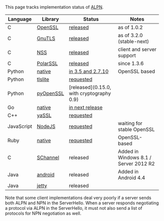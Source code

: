 This page tracks implementation status of [ALPN](http://tools.ietf.org/html/rfc7301).

Language | Library | Status | Notes
--- | --- | --- | --- 
C | [OpenSSL](http://www.openssl.org) | [released](http://git.openssl.org/gitweb/?p=openssl.git;a=blob;f=NEWS;h=fc466ae3cc1ee38b566516eafe913e32409798a4;hb=HEAD) | as of 1.0.2
C | [GnuTLS](http://www.gnutls.org/) | [released](http://gnutls.org/manual/html_node/Application-Layer-Protocol-Negotiation-_0028ALPN_0029.html) | as of 3.2.0 (stable-next)
C | [NSS](https://developer.mozilla.org/en/docs/NSS) | [released](https://developer.mozilla.org/en-US/docs/NSS/NSS_3.15.5_release_notes#New_Functionality) | client and server support
C | [PolarSSL](https://polarssl.org) | [released](https://polarssl.org/tech-updates/releases/polarssl-1.3.6-released) | since 1.3.6 
Python | [native](http://docs.python.org/3/library/ssl.html) | [in 3.5 and 2.7.10](http://bugs.python.org/issue20188) | OpenSSL based
Python | [tlslite](http://trevp.net/tlslite/) | [requested](https://github.com/trevp/tlslite/issues/19) | 
Python | [pyOpenSSL](https://github.com/pyca/pyopenssl) | [released](0.15.0, with cryptography 0.9) | 
Go | [native](http://golang.org/pkg/crypto/tls/) | [in next release](https://code.google.com/p/go/source/detail?r=71dc1b4815f2) |
C++ | [yaSSL](http://www.wolfssl.com/yaSSL/) | [requested](https://github.com/cyassl/cyassl/issues/66) |
JavaScript | [NodeJS](http://nodejs.org/api/tls.html) | [requested](https://github.com/joyent/node/issues/5945) | waiting for stable OpenSSL
Ruby | [native](http://ruby-doc.org/stdlib-2.0/libdoc/openssl/rdoc/OpenSSL.html) | [requested](https://bugs.ruby-lang.org/issues/9390) | OpenSSL-based
C | [SChannel](http://technet.microsoft.com/en-us/library/hh831771.aspx) | released | Added in Windows 8.1 / Server 2012 R2
Java | [android](https://code.google.com/p/android/issues/detail?id=56942) | released | Added in Android 4.4  
Java | [jetty](https://github.com/jetty-project/jetty-alpn/) | released |

Note that some client implementations deal very poorly if a server sends both ALPN and NPN in the ServerHello.  When a server responds negotiating a protocol via ALPN in the ServerHello, it must not also send a list of protocols for NPN negotiation as well.
